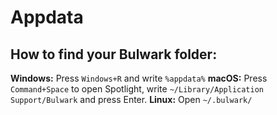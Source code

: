 # Appdata

## How to find your Bulwark folder:

**Windows:** Press `Windows+R` and write `%appdata%`
**macOS:** Press `Command+Space` to open Spotlight, write `~/Library/Application Support/Bulwark` and press Enter.
**Linux:** Open `~/.bulwark/`
